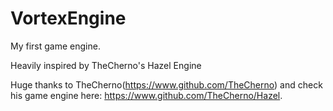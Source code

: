 # VortexEngine
My first game engine.

Heavily inspired by TheCherno's Hazel Engine

Huge thanks to TheCherno(https://www.github.com/TheCherno) and check his game engine here: https://www.github.com/TheCherno/Hazel.
